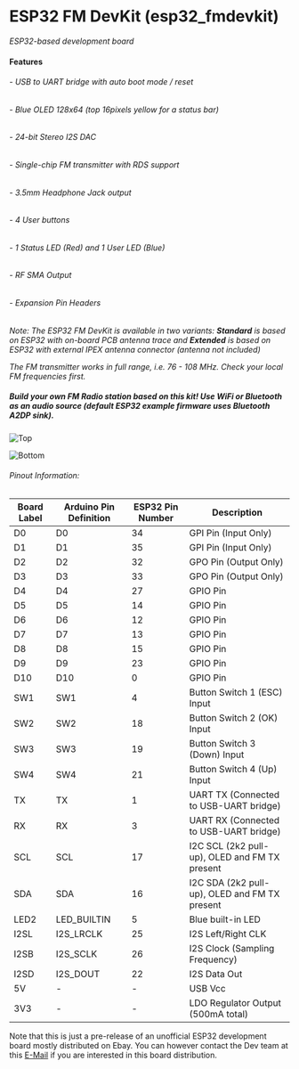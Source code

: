 # ESP32 FM DevKit (esp32_fmdevkit)
*ESP32-based development board*

#### Features
###### - USB to UART bridge with auto boot mode / reset
###### - Blue OLED 128x64 (top 16pixels yellow for a status bar) 
###### - 24-bit Stereo I2S DAC
###### - Single-chip FM transmitter with RDS support
###### - 3.5mm Headphone Jack output
###### - 4 User buttons
###### - 1 Status LED (Red) and 1 User LED (Blue)
###### - RF SMA Output
###### - Expansion Pin Headers

*Note: The ESP32 FM DevKit is available in two variants: **Standard** is based on ESP32 with on-board PCB antenna trace and **Extended** is based on ESP32 with external IPEX antenna connector (antenna not included)*

*The FM transmitter works in full range, i.e. 76 - 108 MHz. Check your local FM frequencies first.*

##### Build your own FM Radio station based on this kit! Use WiFi or Bluetooth as an audio source (default ESP32 example firmware uses Bluetooth A2DP sink). 

![Top](https://raw.githubusercontent.com/dragon-engineer/esp32_fmdevkit/master/Hardware/Top.png "Top")

![Bottom](https://raw.githubusercontent.com/dragon-engineer/esp32_fmdevkit/master/Hardware/Bottom.png "Bottom")

###### Pinout Information:

|  Board Label | Arduino Pin Definition | ESP32 Pin Number |  Description | 
| ------------ | ------------ | ------------ | ------------ |
| D0 | D0 | 34 | GPI Pin (Input Only) |
| D1 | D1 | 35 | GPI Pin (Input Only) |
| D2 | D2 | 32 | GPO Pin (Output Only) |
| D3 | D3 | 33 | GPO Pin (Output Only) |
| D4 | D4 | 27 | GPIO Pin |
| D5 | D5 | 14 | GPIO Pin |
| D6 | D6 | 12 | GPIO Pin |
| D7 | D7 | 13 | GPIO Pin |
| D8 | D8 | 15 | GPIO Pin |
| D9 | D9 | 23 | GPIO Pin |
| D10 | D10 | 0 | GPIO Pin |
| SW1 | SW1 | 4 | Button Switch 1 (ESC) Input |
| SW2 | SW2 | 18 | Button Switch 2 (OK) Input |
| SW3 | SW3 | 19 | Button Switch 3 (Down) Input |
| SW4 | SW4 | 21 | Button Switch 4 (Up) Input |
| TX | TX | 1 | UART TX (Connected to USB-UART bridge) |
| RX | RX | 3 | UART RX (Connected to USB-UART bridge) |
| SCL | SCL | 17 | I2C SCL (2k2 pull-up), OLED and FM TX present |
| SDA | SDA | 16 | I2C SDA (2k2 pull-up), OLED and FM TX present |
| LED2 | LED_BUILTIN | 5 | Blue built-in LED |
| I2SL | I2S_LRCLK | 25 | I2S Left/Right CLK |
| I2SB | I2S_SCLK | 26 | I2S Clock (Sampling Frequency) |
| I2SD | I2S_DOUT | 22 | I2S Data Out |
| 5V | - | - | USB Vcc |
| 3V3 | - | - | LDO Regulator Output (500mA total) |


Note that this is just a pre-release of an unofficial ESP32 development board mostly distributed on Ebay. You can however contact the Dev team at this [E-Mail](mailto:kfeksa2@gmail.com "E-Mail") if you are interested in this board distribution.

